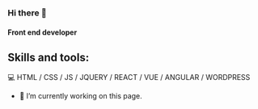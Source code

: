 ### Hi there 👋
#### Front end developer
<!-- ![Anurag's GitHub stats](https://github-readme-stats.vercel.app/api?username=Justy116&show_icons=true&theme=radical) -->


## Skills and tools:
💻 HTML / CSS / JS / JQUERY / REACT / VUE / ANGULAR / WORDPRESS


- 🔭 I’m currently working on this page. 




<!--
**Justy116/Justy116** is a ✨ _special_ ✨ repository because its `README.md` (this file) appears on your GitHub profile.

Here are some ideas to get you started:

- 🔭 I’m currently working on ...
- 🌱 I’m currently learning ...
- 👯 I’m looking to collaborate on ...
- 🤔 I’m looking for help with ...
- 💬 Ask me about ...
- 📫 How to reach me: ...
- 😄 Pronouns: ...
- ⚡ Fun fact: ...
-->

